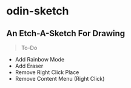 # odin-sketch
## An Etch-A-Sketch For Drawing

> To-Do
- Add Rainbow Mode
- Add Eraser
- Remove Right Click Place
- Remove Content Menu (Right Click)